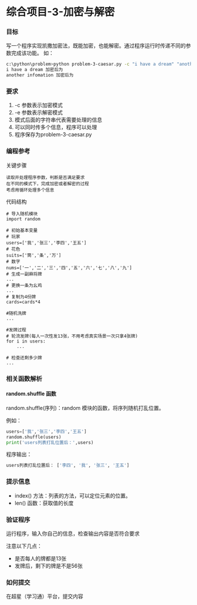 # 综合项目-3-加密与解密

### 目标
写一个程序实现凯撒加密法，既能加密，也能解密。通过程序运行时传递不同的参数完成该功能。
如：
```sh
c:\python\problem>python problem-3-caesar.py -c "i have a dream" "another infomation"
i have a dream 加密后为 
another infomation 加密后为 
```

### 要求
1. -c 参数表示加密模式
2. -e 参数表示解密模式
3. 模式后面的字符串代表需要处理的信息
4. 可以同时传多个信息，程序可以处理
5. 程序保存为problem-3-caesar.py

### 编程参考
关键步骤
```
读取并处理程序参数，判断是否满足要求
在不同的模式下，完成加密或者解密的过程
考虑用循环处理多个信息
```
代码结构
```
# 导入随机模块
import random

# 初始基本变量
# 玩家
users=['我','张三','李四','王五']
# 花色
suits=['筒','条','万']
# 数字
nums=['一','二','三','四','五','六','七','八','九']
# 生成一副麻将牌
...
# 更换一条为幺鸡
...
# 复制为4份牌
cards=cards*4

#随机洗牌
...

#发牌过程
# 轮流发牌(每人一次性发13张，不用考虑真实场景一次只拿4张牌)
for i in users:
    ...

# 检查还剩多少牌
...
```

### 相关函数解析
#### random.shuffle 函数
random.shuffle(序列)：random 模块的函数，将序列随机打乱位置。

例如：
```python
users=['我','张三','李四','王五']
random.shuffle(users)
print('users列表打乱位置后：',users)
```
程序输出：
```sh
users列表打乱位置后： ['李四', '我', '张三', '王五']
```

### 提示信息
- index() 方法：列表的方法，可以定位元素的位置。
- len() 函数：获取值的长度

### 验证程序
运行程序，输入你自己的信息，检查输出内容是否符合要求

注意以下几点：
- 是否每人的牌都是13张
- 发牌后，剩下的牌是不是56张


### 如何提交
在超星（学习通）平台，提交内容